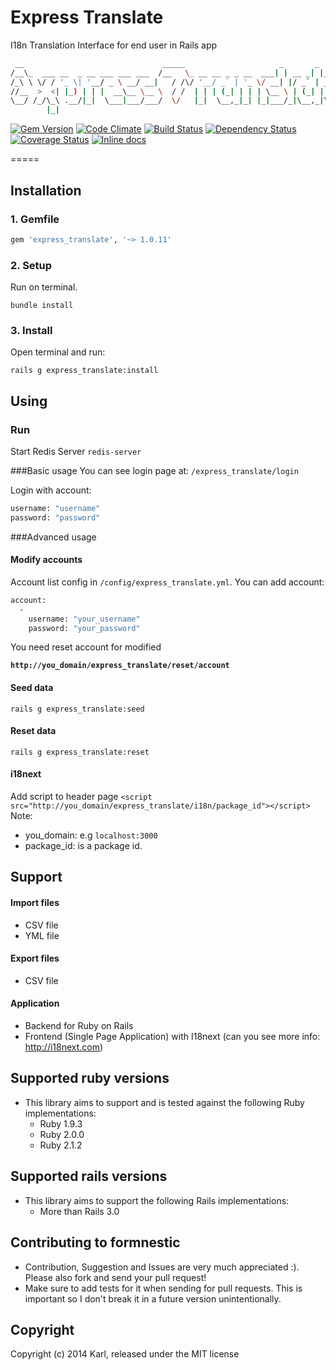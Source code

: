 Express Translate
=====
I18n Translation Interface for end user in Rails app

  ```bash
   __                               _____                     _       _       
  /__\_  ___ __  _ __ ___ ___ ___  /__   \_ __ __ _ _ __  ___| | __ _| |_ ___ 
 /_\ \ \/ / '_ \| '__/ _ \ __/ __|   / /\/ '__/ _` | '_ \/ __| |/ _` | __/ _ \
//__  >  <| |_) | | |  __\__ \__ \  / /  | | | (_| | | | \__ \ | (_| | |_  __/
\__/ /_/\_\ .__/|_|  \___|___/___/  \/   |_|  \__,_|_| |_|___/_|\__,_|\__\___|
          |_|                                                                 
  ``` 

[![Gem Version](https://badge.fury.io/rb/express_translate.svg)](http://badge.fury.io/rb/express_translate)
[![Code Climate](https://codeclimate.com/github/RubifyTechnology/express_translate.png)](https://codeclimate.com/github/RubifyTechnology/express_translate)
[![Build Status](https://travis-ci.org/RubifyTechnology/express_translate.svg?branch=master)](https://travis-ci.org/RubifyTechnology/express_translate)
[![Dependency Status](https://gemnasium.com/RubifyTechnology/express_translate.svg)](https://gemnasium.com/RubifyTechnology/express_translate)
[![Coverage Status](https://coveralls.io/repos/RubifyTechnology/express_translate/badge.png)](https://coveralls.io/r/RubifyTechnology/express_translate)
[![Inline docs](http://inch-ci.org/github/RubifyTechnology/express_translate.png?branch=master)](http://inch-ci.org/github/RubifyTechnology/express_translate)

=====

## Installation
### 1. Gemfile
```bash
gem 'express_translate', '~> 1.0.11'
```
 
### 2. Setup
Run on terminal.

```bundle install```

### 3. Install
Open terminal and run:

```rails g express_translate:install```

## Using
### Run
Start Redis Server
``redis-server``

###Basic usage
You can see login page at: ``/express_translate/login``

Login with account:
```bash
username: "username"
password: "password"
```

###Advanced usage
#### Modify accounts

Account list config in ``/config/express_translate.yml``.
You can add account:
```bash
account: 
  - 
    username: "your_username"
    password: "your_password"
```

You need reset account for modified

**``http://you_domain/express_translate/reset/account``**

#### Seed data

``rails g express_translate:seed``

#### Reset data
``rails g express_translate:reset``

#### i18next
Add script to header page
``<script src="http://you_domain/express_translate/i18n/package_id"></script>``
Note: 
* you_domain: e.g ``localhost:3000``
* package_id: is a package id.

## Support

#### Import files
* CSV file
* YML file

#### Export files
* CSV file

#### Application
* Backend for Ruby on Rails
* Frontend (Single Page Application) with I18next (can you see more info: http://i18next.com)

## Supported ruby versions
- This library aims to support and is tested against the following Ruby implementations:
 	* Ruby 1.9.3
  * Ruby 2.0.0
  * Ruby 2.1.2
  
## Supported rails versions
- This library aims to support the following Rails implementations:
 	* More than Rails 3.0
  
## Contributing to formnestic
 
- Contribution, Suggestion and Issues are very much appreciated :). Please also fork and send your pull request!
- Make sure to add tests for it when sending for pull requests. This is important so I don't break it in a future version unintentionally.

## Copyright

Copyright (c) 2014 Karl, released under the MIT license